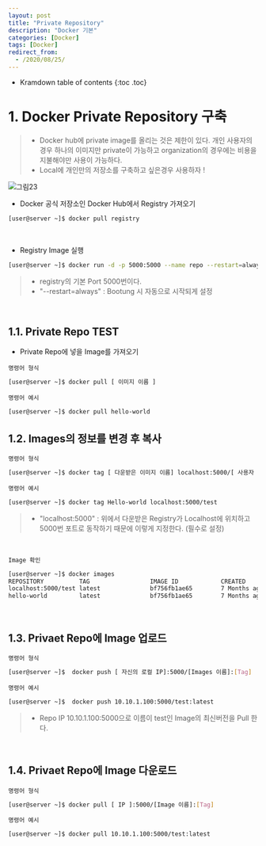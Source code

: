 ```yaml
---
layout: post
title: "Private Repository"
description: "Docker 기본"
categories: [Docker]
tags: [Docker]
redirect_from:
  - /2020/08/25/
---
```



* Kramdown table of contents
{:toc .toc}


# 1. Docker Private Repository 구축
> - Docker hub에 private image를 올리는 것은 제한이 있다. 개인 사용자의 경우 하나의 이미지만 private이 가능하고 organization의 경우에는 비용을 지불해야만 사용이 가능하다.
> - Local에 개인만의 저장소를 구축하고 싶은경우 사용하자 !

![그림23](https://user-images.githubusercontent.com/69279022/91019599-3330b100-e62c-11ea-8e5f-32b41f8fc504.png)


- Docker 공식 저장소인 Docker Hub에서 Registry 가져오기 

~~~bash
[user@server ~]$ docker pull registry
~~~

<br>

-  Registry Image 실행   

~~~bash
[user@server ~]$ docker run -d -p 5000:5000 --name repo --restart=always registry
~~~
> - registry의 기본 Port 5000번이다.   
> - "--restart=always" : Bootung 시 자동으로 시작되게 설정

<br>

## 1.1. Private Repo TEST

- Private Repo에 넣을 Image를 가져오기

` 명령어 형식 `
~~~bash
[user@server ~]$ docker pull [ 이미지 이름 ]
~~~
` 명령어 예시 `
~~~bash
[user@server ~]$ docker pull hello-world
~~~

## 1.2. Images의 정보를 변경 후 복사   

` 명령어 형식 `
~~~bash
[user@server ~]$ docker tag [ 다운받은 이미지 이름] localhost:5000/[ 사용자 정의 이름]
~~~
` 명령어 예시 `
~~~bash
[user@server ~]$ docker tag Hello-world localhost:5000/test
~~~
> - "localhost:5000" : 위에서 다운받은 Registry가 Localhost에 위치하고 5000번 포트로 동작하기 때문에 이렇게 지정한다. (필수로 설정)  

<br>

` Image 확인 `
~~~bash
[user@server ~]$ docker images
REPOSITORY          TAG                 IMAGE ID            CREATED                  VIRTUAL SIZE
localhost:5000/test latest              bf756fb1ae65        7 Months ago              13.3KB
hello-world         latest              bf756fb1ae65        7 Months ago              13.3KB
~~~

<br>

## 1.3. Privaet Repo에 Image 업로드

` 명령어 형식 `
~~~bash
[user@server ~]$  docker push [ 자신의 로컬 IP]:5000/[Images 이름]:[Tag]
~~~
` 명령어 예시 `
~~~bash
[user@server ~]$  docker push 10.10.1.100:5000/test:latest
~~~
> - Repo IP 10.10.1.100:5000으로 이름이 test인 Image의 최신버전을 Pull 한다.

<br>

## 1.4. Privaet Repo에 Image 다운로드

` 명령어 형식 `
~~~bash
[user@server ~]$ docker pull [ IP ]:5000/[Image 이름]:[Tag]
~~~
` 명령어 예시 `
~~~bash
[user@server ~]$ docker pull 10.10.1.100:5000/test:latest
~~~


